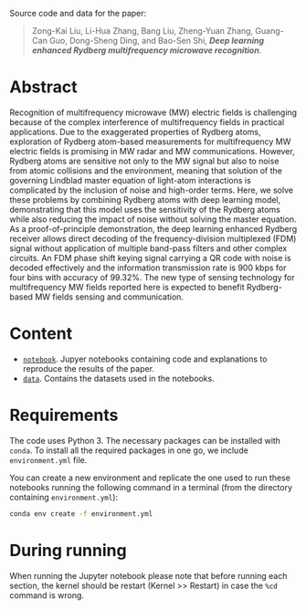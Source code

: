 Source code and data for the paper:

> Zong-Kai Liu, Li-Hua Zhang, Bang Liu, Zheng-Yuan Zhang, Guang-Can Guo, Dong-Sheng Ding, and Bao-Sen Shi, ***Deep learning enhanced Rydberg multifrequency microwave recognition***.


# Abstract
Recognition of multifrequency microwave (MW) electric fields is challenging because of the complex interference of multifrequency fields in practical applications. Due to the exaggerated properties of Rydberg atoms, exploration of Rydberg atom-based measurements for multifrequency MW electric fields is promising in MW radar and MW communications. However, Rydberg atoms are sensitive not only to the MW signal but also to noise from atomic collisions and the environment, meaning that solution of the governing Lindblad master equation of light-atom interactions is complicated by the inclusion of noise and high-order terms. Here, we solve these problems by combining Rydberg atoms with deep learning model, demonstrating that this model uses the sensitivity of the Rydberg atoms while also reducing the impact of noise without solving the master equation. As a proof-of-principle demonstration, the deep learning enhanced Rydberg receiver allows direct decoding of the frequency-division multiplexed (FDM) signal without application of multiple band-pass filters and other complex circuits. An FDM phase shift keying signal carrying a QR code with noise is decoded effectively and the information transmission rate is 900 kbps for four bins with accuracy of 99.32$\%$. The new type of sensing technology for multifrequency MW fields reported here is expected to benefit Rydberg-based MW fields sensing and communication.

# Content

- [`notebook`](./notebook). Jupyer notebooks containing code and explanations to reproduce the results of the paper.
- [`data`](./data). Contains the datasets used in the notebooks.


# Requirements

The code uses Python 3. The necessary packages can be installed with `conda`.
To install all the required packages in one go, we include `environment.yml` file.

You can create a new environment and replicate the one used to run these notebooks running the following command in a terminal (from the directory containing `environment.yml`):

```bash
conda env create -f environment.yml
```

# During running
When running the Jupyter notebook please note that before running each section, the kernel should be restart (Kernel >> Restart) in case the `%cd` command is wrong.
